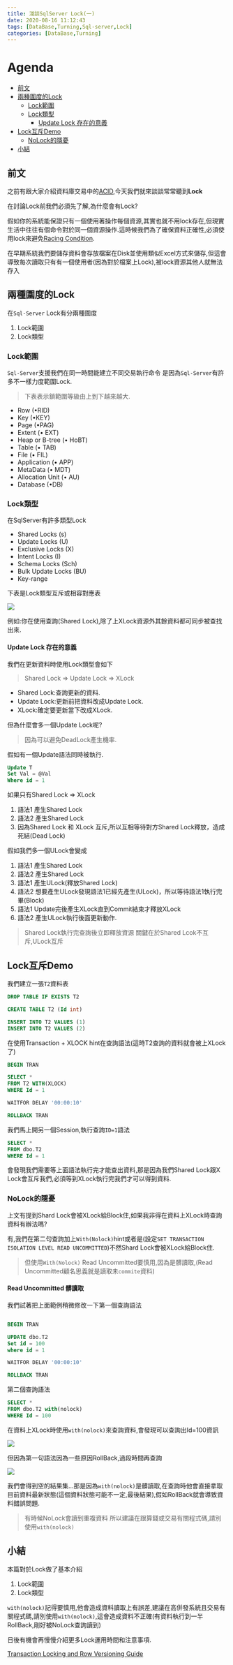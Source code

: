 ```yaml
---
title: 淺談SqlServer Lock(一)
date: 2020-08-16 11:12:43
tags: [DataBase,Turning,Sql-server,Lock]
categories: [DataBase,Turning]
---
```


# Agenda<!-- omit in toc -->
- [前文](#前文)
- [兩種圍度的Lock](#兩種圍度的lock)
	- [Lock範圍](#lock範圍)
	- [Lock類型](#lock類型)
		- [Update Lock 存在的意義](#update-lock-存在的意義)
- [Lock互斥Demo](#lock互斥demo)
	- [NoLock的隱憂](#nolock的隱憂)
- [小結](#小結)
## 前文

之前有跟大家介紹資料庫交易中的[ACID](https://isdaniel.github.io/ACID/),今天我們就來談談常常聽到**Lock**

在討論Lock前我們必須先了解,為什麼會有Lock?

假如你的系統能保證只有一個使用著操作每個資源,其實也就不用lock存在,但現實生活中往往有個命令對於同一個資源操作.這時候我們為了確保資料正確性,必須使用lock來避免[Racing Condition](https://en.wikipedia.org/wiki/Race_condition).

在早期系統我們要儲存資料會存放檔案在Disk並使用類似Excel方式來儲存,但這會導致每次讀取只有有一個使用者(因為對於檔案上Lock),被lock資源其他人就無法存入

## 兩種圍度的Lock

在`Sql-Server` Lock有分兩種圍度

1. Lock範圍
2. Lock類型

### Lock範圍

`Sql-Server`支援我們在同一時間能建立不同交易執行命令
是因為`Sql-Server`有許多不一樣力度範圍Lock.

> 下表表示鎖範圍等級由上到下越來越大. 

* Row (•RID) 
* Key (•KEY) 
* Page (•PAG) 
* Extent (•	EXT) 
* Heap or B-tree (•	HoBT) 
* Table (•	TAB) 
* File (•	FIL) 
* Application (•	APP) 
* MetaData (•	MDT) 
* Allocation Unit (•	AU) 
* Database (•DB)

### Lock類型

在SqlServer有許多類型Lock

* Shared Locks (s)
* Update Locks (U)
* Exclusive Locks (X)
* Intent Locks (I)
* Schema Locks (Sch)
* Bulk Update Locks (BU)
* Key-range

下表是Lock類型互斥或相容對應表

![](https://i.imgur.com/YaBZcaT.png)

例如:你在使用查詢(Shared Lock),除了上XLock資源外其餘資料都可同步被查找出來.

#### Update Lock 存在的意義

我們在更新資料時使用Lock類型會如下

> Shared Lock => Update Lock => XLock

* Shared Lock:查詢更新的資料.
* Update Lock:更新前把資料改成Update Lock.
* XLock:確定要更新當下改成XLock.

但為什麼會多一個Update Lock呢?

> 因為可以避免DeadLock產生機率.

假如有一個Update語法同時被執行.

```sql
Update T
Set Val = @Val
Where id = 1
```

如果只有Shared Lock => XLock

1. 語法1 產生Shared Lock
2. 語法2 產生Shared Lock
3. 因為Shared Lock 和 XLock 互斥,所以互相等待對方Shared Lock釋放，造成死結(Dead Lock)

假如我們多一個ULock會變成

1. 語法1 產生Shared Lock
2. 語法2 產生Shared Lock
3. 語法1 產生ULock(釋放Shared Lock)
4. 語法2 想要產生ULock發現語法1已經先產生(ULock)，所以等待語法1執行完畢(Block)
5. 語法1 Update完後產生XLock直到Commit結束才釋放XLock
6. 語法2 產生ULock執行後面更新動作.

> Shared Lock執行完查詢後立即釋放資源
> 關鍵在於Shared Lcok不互斥,ULock互斥

## Lock互斥Demo

我們建立一張`T2`資料表

```sql
DROP TABLE IF EXISTS T2

CREATE TABLE T2 (Id int)

INSERT INTO T2 VALUES (1)
INSERT INTO T2 VALUES (2)
```

在使用Transaction + XLOCK hint在查詢語法(這時T2查詢的資料就會被上XLock了)

```sql
BEGIN TRAN

SELECT * 
FROM T2 WITH(XLOCK) 
WHERE Id = 1

WAITFOR DELAY '00:00:10'

ROLLBACK TRAN
```

我們馬上開另一個Session,執行查詢`ID=1`語法

```sql
SELECT *
FROM dbo.T2 
WHERE Id = 1
```

會發現我們需要等上面語法執行完才能查出資料,那是因為我們Shared Lock跟X Lock會互斥我們,必須等到XLock執行完我們才可以得到資料.

### NoLock的隱憂

上文有提到Shard Lock會被XLock給Block住,如果我非得在資料上XLock時查詢資料有辦法嗎?

有,我們在第二句查詢加上`With(Nolock)`hint或者是(設定`SET TRANSACTION ISOLATION LEVEL READ UNCOMMITTED`)不然Shard Lock會被XLock給Block住.

> 但使用`With(Nolock)` Read Uncommitted要慎用,因為是髒讀取,(Read Uncommitted顧名思義就是讀取未`commite`資料)

#### Read Uncommitted 髒讀取

我們試著把上面範例稍微修改一下第一個查詢語法

```sql

BEGIN TRAN

UPDATE dbo.T2
Set id = 100
where id = 1

WAITFOR DELAY '00:00:10'

ROLLBACK TRAN
```

第二個查詢語法

```sql
SELECT *
FROM dbo.T2 with(nolock)
WHERE Id = 100
```

在資料上XLock時使用`with(nolock)`來查詢資料,會發現可以查詢出Id=100資訊

![](https://i.imgur.com/aMvPo4W.png)

但因為第一句語法因為一些原因RollBack,過段時間再查詢

![](https://i.imgur.com/5BqG419.png)

我們會得到空的結果集...那是因為`with(nolock)`是髒讀取,在查詢時他會直接拿取目前資料最新狀態(這個資料狀態可能不一定,最後結果),假如RollBack就會導致資料錯誤問題.

> 有時候NoLock會讀到重複資料
> 所以建議在跟算錢或交易有關程式碼,請別使用`with(nolock)`

## 小結

本篇對於Lock做了基本介紹

1. Lock範圍
2. Lock類型

`with(nolock)`記得要慎用,他會造成資料讀取上有誤差,建議在高併發系統且交易有關程式碼,請別使用`with(nolock)`,這會造成資料不正確(有資料執行到一半RollBack,剛好被NoLock查詢讀到)

日後有機會再慢慢介紹更多Lock運用時間和注意事項.

[Transaction Locking and Row Versioning Guide](https://docs.microsoft.com/en-us/sql/relational-databases/sql-server-transaction-locking-and-row-versioning-guide?view=sql-server-2017)